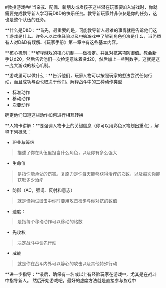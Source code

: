 #教授游戏##
当亲戚、配偶、新朋友或者孩子这些潜在玩家要加入游戏时，你就需要完成教导新人学习玩D&D的快乐任务。教导新玩家并非仅仅是你的任务，这也是整个队伍的任务。
 
 **什么是D&D：**首先，最重要的是，可能教导新人最难的事情就是告诉他们这个游戏是什么。许多人以过往经验以及电脑游戏中了解到角色扮演是什么，当仍然有人对D&D有误解。《玩家手册》第一章中有这些基本内容。
 
 **核心机制：**解释游戏的核心机制——做检定。并且对抗某项防御值。教会新手认d20，然后告诉他们一次检定意味着投d20，然后加上一些列数字。这就是这一庞大游戏的核心机制。
 
 **游戏里可以做什么：**告诉他们，玩家人物可以按照玩家的想法尝试任何行动，而且成功与否也取决于他们。解释战斗中的三种动作类型：
    
- 标准动作
- 移动动作
- 次要动作

确定他们知道这些动作如何进行相互转换

**人物卡讲解：**要强调人物卡上的关键信息（你可以用彩色水笔划出重点），解释下列概念：
- 职业与等级
> 描述了你在队伍里担当什么角色，以及你有多么强大

- 生命值
> 是指你能承受的伤害。复原力是你每天能够获得治疗的次数，以及每次你能获取多少治疗

- 防御（AC，强韧、反射和意志）
> 就是怪物试图击中你时要用攻击检定与你对抗的数值

- 速度：
> 是指每个移动动作可以移动的格数

- 先攻权
> 决定战斗中谁先行动

- 威能
> 就是你在战斗内外可以静心的攻击以及其他特殊行动

**进一步指导：**最后，确保有一名或以上有经验玩家在游戏中，尤其是在战斗中指导新人。
然后开始游戏吧，最好的虚席方法就是直接参与游戏中


